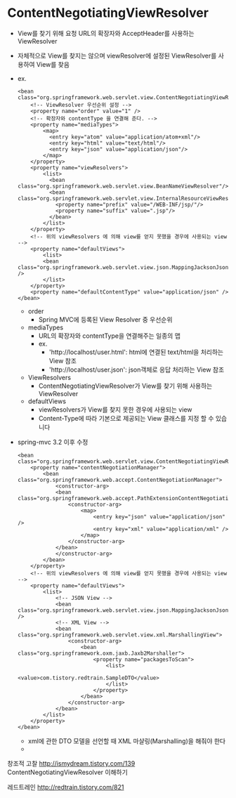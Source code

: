 # ContentNegotiatingViewResolver
  - View를 찾기 위해 요청 URL의 확장자와 AcceptHeader를 사용하는 ViewResolver
  - 자체적으로 View를 찾지는 않으며 viewResolver에 설정된 ViewResolver를 사용하여 View를 찾음
  - ex.
 	```
 	<bean class="org.springframework.web.servlet.view.ContentNegotiatingViewResolver">
 		<!-- ViewResolver 우선순위 설정 -->
 		<property name="order" value="1" />
		<!-- 확장자와 contentType 을 연결해 준다. -->
		<property name="mediaTypes">
			<map>
			  <entry key="atom" value="application/atom+xml"/>
			  <entry key="html" value="text/html"/>
			  <entry key="json" value="application/json"/>
			</map>
		</property>
		<property name="viewResolvers">
			<list>
			  <bean class="org.springframework.web.servlet.view.BeanNameViewResolver"/>
			  <bean class="org.springframework.web.servlet.view.InternalResourceViewResolver">
				<property name="prefix" value="/WEB-INF/jsp/"/>
				<property name="suffix" value=".jsp"/>
			  </bean>
			</list>
		</property>
		<!-- 위의 viewResolvers 에 의해 view를 얻지 못했을 경우에 사용되는 view -->
		<property name="defaultViews">
			<list>
			<bean class="org.springframework.web.servlet.view.json.MappingJacksonJsonView" />
			</list>
		</property>
		<property name="defaultContentType" value="application/json" />
	</bean>
 	```
 	 - order
 	 	 - Spring MVC에 등록된 View Resolver 중 우선순위
 	 - mediaTypes
 	 	 - URL의 확장자와 contentType을 연결해주는 일종의 맵
 	 	 - ex. 
 	 	 	 - 'http://localhost/user.html': html에 연결된 text/html을 처리하는 View 참조
 	 	 	 - 'http://localhost/user.json': json객체로 응답 처리하는 View 참조
 	 - ViewResolvers
 	 	 - ContentNegotiatingViewResolver가 View를 찾기 위해 사용하는 ViewResolver
 	 - defaultViews
 	 	 - viewResolvers가 View를 찾지 못한 경우에 사용되는 view 
 	 	 - Content-Type에 따라 기본으로 제공되는 View 클래스를 지정 할 수 있습니다


 - spring-mvc 3.2 이후 수정
 	```
 	<bean class="org.springframework.web.servlet.view.ContentNegotiatingViewResolver">
		<property name="contentNegotiationManager">
			<bean class="org.springframework.web.accept.ContentNegotiationManager">
				<constructor-arg>
				<bean class="org.springframework.web.accept.PathExtensionContentNegotiationStrategy">
					<constructor-arg>
						<map>
							<entry key="json" value="application/json" />
							<entry key="xml" value="application/xml" />
						</map>
					</constructor-arg>
				</bean>
				</constructor-arg>
			</bean>
		</property>
		<!-- 위의 viewResolvers 에 의해 view를 얻지 못했을 경우에 사용되는 view -->
		<property name="defaultViews">
			<list>
				<!-- JSON View -->
				<bean class="org.springframework.web.servlet.view.json.MappingJacksonJsonView" />
				<!-- XML View -->
				<bean class="org.springframework.web.servlet.view.xml.MarshallingView">
					<constructor-arg>
						<bean class="org.springframework.oxm.jaxb.Jaxb2Marshaller">
							<property name="packagesToScan">
								<list>
									<value>com.tistory.redtrain.SampleDTO</value>
								</list>
							</property>
						</bean>
					</constructor-arg>
				</bean>
			</list>
		</property>
	</bean>
 	```
 	 - xml에 관한 DTO 모델을 선언할 때 XML 마샬링(Marshalling)을 해줘야 한다
 	 - 


 창조적 고찰 http://ismydream.tistory.com/139 ContentNegotiatingViewResolver 이해하기


 레드트레인 http://redtrain.tistory.com/821 
